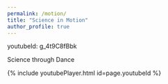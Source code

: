 ```yaml
---
permalink: /motion/
title: "Science in Motion"
author_profile: true
---
```

youtubeId: g_4t9C8fBbk

Science through Dance 

{% include youtubePlayer.html id=page.youtubeId %}
